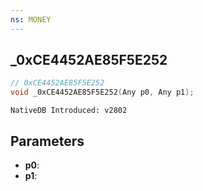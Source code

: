 ```yaml
---
ns: MONEY 
---
```


## _0xCE4452AE85F5E252

```c
// 0xCE4452AE85F5E252 
void _0xCE4452AE85F5E252(Any p0, Any p1);
```

```
NativeDB Introduced: v2802
```

## Parameters
* **p0**:
* **p1**:
